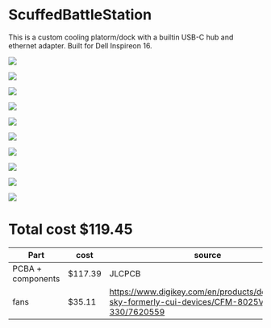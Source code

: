 # ScuffedBattleStation

This is a custom cooling platorm/dock with a builtin USB-C hub and ethernet adapter. Built for Dell Inspireon 16.

![](https://hc-cdn.hel1.your-objectstorage.com/s/v3/d826565080f8e3d7618f18240a6986696e57bb7d_image.png)

![](https://hc-cdn.hel1.your-objectstorage.com/s/v3/1aa7b1a590809a847a9704768ae77a849fa3e970_image.png)

![](https://hc-cdn.hel1.your-objectstorage.com/s/v3/8dd55f73d26057b27d41d17803013df8cfa801e4_image.png)

![](https://hc-cdn.hel1.your-objectstorage.com/s/v3/6d6418369d1c090a58e0763c2938c9b7cd8a9d00_image.png)

![](https://hc-cdn.hel1.your-objectstorage.com/s/v3/1255a3d735f3e5204ec25bfc92f0492910ff864c_image.png)

![](https://hc-cdn.hel1.your-objectstorage.com/s/v3/2b7380ddaf0baec6f1afa766e11a92b853b54a22_image.png)

![](https://hc-cdn.hel1.your-objectstorage.com/s/v3/ef9b614a672d21b61abb3c188cbba7331af16368_pcb.png)

![](https://hc-cdn.hel1.your-objectstorage.com/s/v3/c9b14385b8857935004b989cf7406db11a58bc6f_fans.png)

![](https://hc-cdn.hel1.your-objectstorage.com/s/v3/052bed42e806e3b09ee41e185bb81a7572ece429_image.png)

![](https://hc-cdn.hel1.your-objectstorage.com/s/v3/12cd1b908ec521afa106629a3000850724c9c127_image.png)
# Total cost $119.45

| Part             | cost   | source                                                                                           |
|------------------|--------|--------------------------------------------------------------------------------------------------|
| PCBA + components| $117.39 | JLCPCB                                                                                           |
| fans             | $35.11 | https://www.digikey.com/en/products/detail/same-sky-formerly-cui-devices/CFM-8025V-232-330/7620559       |
